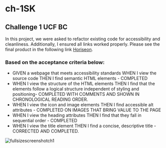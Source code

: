 # ch-1SK
## Challenge 1 UCF BC 

In this project, we were asked to refactor existing code for accessibility and cleanliness. Additionally, I ensured all links worked properly. 
Please see the final product in the following link [Horiseon](file:///Users/samanthakarpovck/Desktop/projects/challenge-1/index.html#search-engine-optimization).

### Based on the acceptance criteria below: 

- GIVEN a webpage that meets accessibility standards
WHEN I view the source code
THEN I find semantic HTML elements - COMPLETED
- WHEN I view the structure of the HTML elements
THEN I find that the elements follow a logical structure independent of styling and positioning- COMPLETED WITH COMMENTS AND SHOWN IN CHRONOLOGICAL READING ORDER.
- WHEN I view the icon and image elements
THEN I find accessible alt attributes - COMPLETED ON IMAGES THAT BRING VALUE TO THE PAGE 
- WHEN I view the heading attributes
THEN I find that they fall in sequential order - COMPLETED
- WHEN I view the title element
THEN I find a concise, descriptive title - CORRECTED AND COMPLETED. 

![fullsizescreenshotch1](https://user-images.githubusercontent.com/105761973/173250292-c3644565-27db-470a-9adc-cd69cb1d8709.png)

